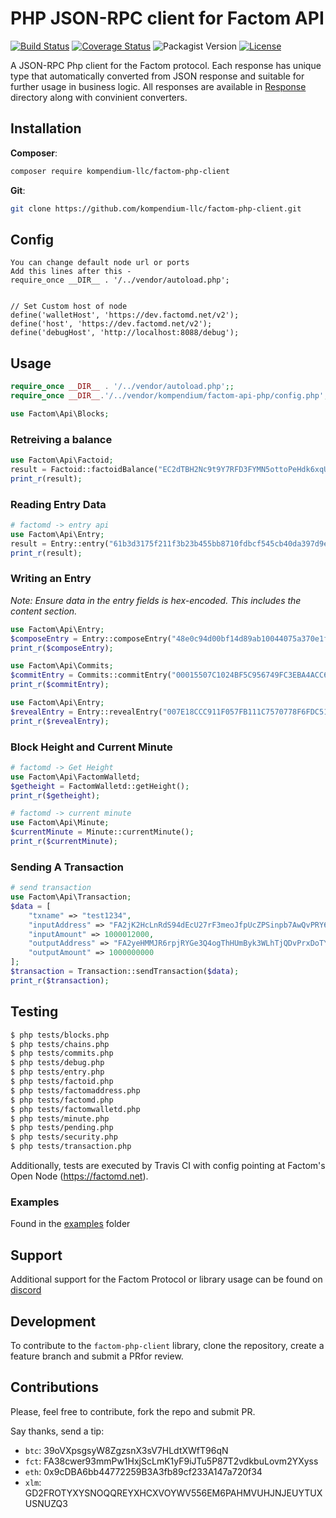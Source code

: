 # PHP JSON-RPC client for Factom API
[![Build Status](https://travis-ci.com/kompendium-llc/factom-php-client.svg?branch=master)](https://travis-ci.com/kompendium-llc/factom-php-client)
[![Coverage Status](https://camo.githubusercontent.com/45094f7a0289badb21060cd3c127f3bbced18180/68747470733a2f2f636f766572616c6c732e696f2f7265706f732f7a656e646672616d65776f726b2f7a656e642d636f64652f62616467652e7376673f6272616e63683d6d6173746572)](https://coveralls.io/github/kompendium-llc/factom-ruby-client?branch=master)
![Packagist Version](https://img.shields.io/packagist/v/kompendium-llc/factom-php-client)
[![License](https://img.shields.io/badge/license-MIT-blue.svg)](https://github.com/kompendium-llc/factom-php/blob/master/LICENSE)


A JSON-RPC Php client for the Factom protocol. Each response has unique type that automatically converted from JSON response and suitable for further usage in business logic. All responses are available in [Response](https://github.com/kompendium-llc/factom-php-client/tree/master/src/Factom/Api/Responses) directory along with convinient converters.

## Installation
   
**Composer**:
```bash
composer require kompendium-llc/factom-php-client
```

**Git**:
```bash
git clone https://github.com/kompendium-llc/factom-php-client.git
```

## Config
    You can change default node url or ports
    Add this lines after this -
    require_once __DIR__ . '/../vendor/autoload.php';

    
    // Set Custom host of node
    define('walletHost', 'https://dev.factomd.net/v2');
    define('host', 'https://dev.factomd.net/v2');
    define('debugHost', 'http://localhost:8088/debug');

## Usage

```php
require_once __DIR__ . '/../vendor/autoload.php';;
require_once __DIR__.'/../vendor/kompendium/factom-api-php/config.php';

use Factom\Api\Blocks;
```

### Retreiving a balance

```php
use Factom\Api\Factoid;
result = Factoid::factoidBalance("EC2dTBH2Nc9t9Y7RFD3FYMN5ottoPeHdk6xqUWEc6eHVoBPj6CmH");
print_r(result); 

```

### Reading Entry Data
```php
# factomd -> entry api
use Factom\Api\Entry;
result = Entry::entry("61b3d3175f211f3b23b455bb8710fdbcf545cb40da397d9e20b26eca31c389a6");
print_r(result);
```

### Writing an Entry
*Note: Ensure data in the entry fields is hex-encoded. This includes the content section.*

```php
use Factom\Api\Entry;
$composeEntry = Entry::composeEntry("48e0c94d00bf14d89ab10044075a370e1f55bcb28b2ff16206d865e192827645","EC2DKSYyRcNWf7RS963VFYgMExo1824HVeCfQ9PGPmNzwrcmgm2r");
print_r($composeEntry);

use Factom\Api\Commits;
$commitEntry = Commits::commitEntry("00015507C1024BF5C956749FC3EBA4ACC60FD485FB100E601070A44FCCE54FF358D60669854734013B6A27BCCEB6A42D62A3A8D02A6F0D73653215771DE243A63AC048A18B59DA29F4CBD953E6EBE684D693FDCA270CE231783E8ECC62D630F983CD59E559C6253F84D1F54C8E8D8665D493F7B4A4C1864751E3CDEC885A64C2144E0938BF648A00");
print_r($commitEntry);

use Factom\Api\Entry;
$revealEntry = Entry::revealEntry("007E18CCC911F057FB111C7570778F6FDC51E189F35A6E6DA683EC2A264443531F000E0005746573745A0005746573745A48656C6C6F20466163746F6D21");
print_r($revealEntry);
```

### Block Height and Current Minute
```php
# factomd -> Get Height
use Factom\Api\FactomWalletd;
$getheight = FactomWalletd::getHeight();
print_r($getheight);

# factomd -> current minute
use Factom\Api\Minute;
$currentMinute = Minute::currentMinute();
print_r($currentMinute);
```

### Sending A Transaction
```php
# send transaction
use Factom\Api\Transaction;
$data = [
    "txname" => "test1234",
    "inputAddress" => "FA2jK2HcLnRdS94dEcU27rF3meoJfpUcZPSinpb7AwQvPRY6RL1Q",
    "inputAmount" => 1000012000,
    "outputAddress" => "FA2yeHMMJR6rpjRYGe3Q4ogThHUmByk3WLhTjQDvPrxDoTYF8BbC",
    "outputAmount" => 1000000000
];
$transaction = Transaction::sendTransaction($data);
print_r($transaction);
```

## Testing

```bash
$ php tests/blocks.php
$ php tests/chains.php
$ php tests/commits.php
$ php tests/debug.php
$ php tests/entry.php
$ php tests/factoid.php
$ php tests/factomaddress.php
$ php tests/factomd.php
$ php tests/factomwalletd.php
$ php tests/minute.php
$ php tests/pending.php
$ php tests/security.php
$ php tests/transaction.php
```

Additionally, tests are executed by Travis CI with config pointing at Factom's Open Node (https://factomd.net).

### Examples

Found in the [examples]("examples/Readme.md") folder

## Support

Additional support for the Factom Protocol or library usage can be found on [discord](https://discord.gg/mYmcQM2)

## Development

To contribute to the `factom-php-client` library, clone the repository, create a feature branch and submit a PRfor review.

## Contributions

Please, feel free to contribute, fork the repo and submit PR.

Say thanks, send a tip:

- `btc`: 39oVXpsgsyW8ZgzsnX3sV7HLdtXWfT96qN
- `fct`: FA38cwer93mmPw1HxjScLmK1yF9iJTu5P87T2vdkbuLovm2YXyss
- `eth`: 0x9cDBA6bb44772259B3A3fb89cf233A147a720f34
- `xlm`: GD2FROTYXYSNOQQREYXHCXVOYWV556EM6PAHMVUHJNJEUYTUXUSNUZQ3
